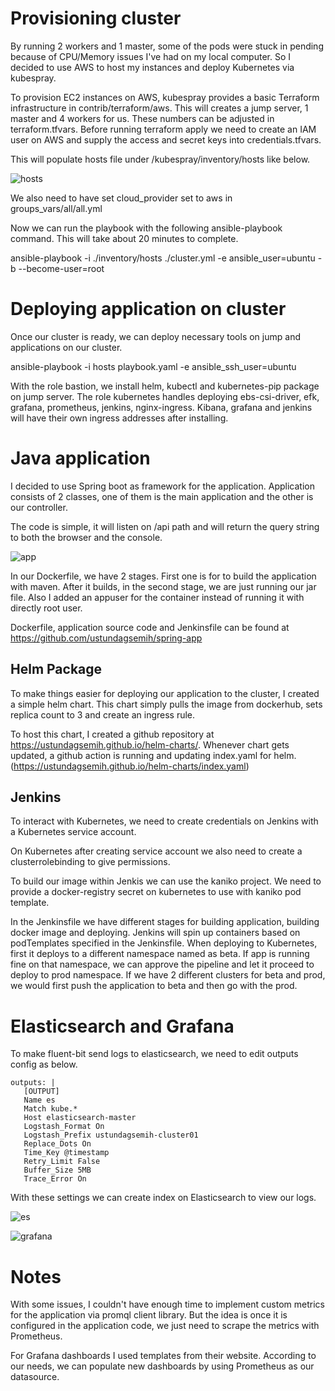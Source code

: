 # Provisioning cluster
By running 2 workers and 1 master, some of the pods were stuck in pending because of CPU/Memory issues I've had on my local computer. So I decided to use AWS to host my instances and deploy Kubernetes via kubespray.

To provision EC2 instances on AWS, kubespray provides a basic Terraform infrastructure in contrib/terraform/aws. This will creates a jump server, 1 master and 4 workers for us. These numbers can be adjusted in terraform.tfvars. Before running terraform apply we need to create an IAM user on AWS and supply the access and secret keys into credentials.tfvars.

This will populate hosts file under /kubespray/inventory/hosts like below.

![hosts](https://i.ibb.co/gRzf3RT/1.png)

We also need to have set cloud_provider set to aws in groups_vars/all/all.yml

Now we can run the playbook with the following ansible-playbook command. This will take about 20 minutes to complete.

ansible-playbook -i ./inventory/hosts ./cluster.yml -e ansible_user=ubuntu -b --become-user=root 

# Deploying application on cluster
Once our cluster is ready, we can deploy necessary tools on jump and applications on our cluster.

ansible-playbook -i hosts playbook.yaml  -e ansible_ssh_user=ubuntu

With the role bastion, we install helm, kubectl and kubernetes-pip package on jump server. The role kubernetes handles deploying ebs-csi-driver, efk, grafana, prometheus, jenkins, nginx-ingress. Kibana, grafana and jenkins will have their own ingress addresses after installing.

# Java application
I decided to use Spring boot as framework for the application. Application consists of 2 classes, one of them is the main application and the other is our controller.

The code is simple, it will listen on /api path and will return the query string to both the browser and the console.

![app](https://i.ibb.co/Kz8P3Gp/2.png)

In our Dockerfile, we have 2 stages. First one is for to build the application with maven. After it builds, in the second stage, we are just running our jar file. Also I added an appuser for the container instead of running it with directly root user.

Dockerfile, application source code and Jenkinsfile can be found at https://github.com/ustundagsemih/spring-app

## Helm Package
To make things easier for deploying our application to the cluster, I created a simple helm chart. This chart simply pulls the image from dockerhub, sets replica count to 3 and create an ingress rule.

To host this chart, I created a github repository at https://ustundagsemih.github.io/helm-charts/. Whenever chart gets updated, a github action is running and updating index.yaml for helm.(https://ustundagsemih.github.io/helm-charts/index.yaml)


## Jenkins
To interact with Kubernetes, we need to create credentials on Jenkins with a Kubernetes service account.

On Kubernetes after creating service account we also need to create a clusterrolebinding to give permissions.

To build our image within Jenkis we can use the kaniko project. We need to provide a docker-registry secret on kubernetes to use with kaniko pod template.

In the Jenkinsfile we have different stages for building application, building docker image and deploying. Jenkins will spin up containers based on podTemplates specified in the Jenkinsfile. When deploying to Kubernetes, first it deploys to a different namespace named as beta. If app is running fine on that namespace, we can approve the pipeline and let it proceed to deploy to prod namespace. If we have 2 different clusters for beta and prod, we would first push the application to beta and then go with the prod.

# Elasticsearch and Grafana
To make fluent-bit send logs to elasticsearch, we need to edit outputs config as below.

```
outputs: |
   [OUTPUT]
   Name es
   Match kube.*
   Host elasticsearch-master
   Logstash_Format On
   Logstash_Prefix ustundagsemih-cluster01
   Replace_Dots On
   Time_Key @timestamp
   Retry_Limit False
   Buffer_Size 5MB
   Trace_Error On
```

With these settings we can create index on Elasticsearch to view our logs.

![es](https://i.ibb.co/1Lpy0xk/3.png)

![grafana](https://i.ibb.co/JCYG9vk/4.png)

# Notes
With some issues, I couldn't have enough time to implement custom metrics for the application via promql client library.
But the idea is once it is configured in the application code, we just need to scrape the metrics with Prometheus.

For Grafana dashboards I used templates from their website. According to our needs, we can populate new dashboards by using Prometheus as our datasource.
